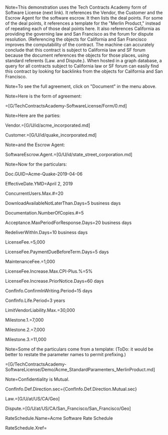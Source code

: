 Note=This demonstration uses the Tech Contracts Academy form of Software License (next link).  It references the Vendor, the Customer and the Escrow Agent for the software escrow.  It then lists the deal points.  For some of the deal points, it references a template for the "Merlin Product," instead of repeating each of those deal points here.  It also references California as providing the governing law and San Francisco as the forum for dispute resolution.  (Referencing the objects for California and San Francisco improves the computability of the contract.  The machine can accurately conclude that this contract is subject to California law and SF forum because the document references the objects for those places, using standard referents (Law. and Dispute.).  When hosted in a graph database, a query for all contracts subject to California law or SF forum can easily find this contract by looking for backlinks from the objects for California and San Francisco.

Note=To see the full agreement, click on "Document" in the menu above.      

Note=Here is the form of agreement:

=[G/TechContractsAcademy-SoftwareLicense/Form/0.md]

Note=Here are the parties:

Vendor.=[G/U/id/acme_incorporated.md]

Customer.=[G/U/id/quake_incorporated.md]

Note=and the Escrow Agent:

SoftwareEscrow.Agent.=[G/U/id/state_street_corporation.md]

Note=Now for the particulars:

Doc.GUID=Acme-Quake-2019-04-06

EffectiveDate.YMD=April 2, 2019

ConcurrentUsers.Max.#=20

DownloadAvailableNotLaterThan.Days=5 business days

Documentation.NumberOfCopies.#=5

Acceptance.MaxPeriodForResponse.Days=20 business days

RedeliverWithIn.Days=10 business days

LicenseFee.$=$5,000

LicenseFee.PaymentDueBeforeTerm.Days=5 days

MaintenanceFee.$=$1,000

LicenseFee.Increase.Max.CPI-Plus.%=5%

LicenseFee.Increase.PriorNotice.Days=60 days

ConfInfo.ConfirmInWriting.Period=15 days

ConfInfo.Life.Period=3 years

LimitVendorLiability.Max.$=$30,000

Milestone.1.$=$7,000

Milestone.2.$=$7,000

Milestone.3.$=$11,000

Note=Some of the particulars come from a template:  (ToDo: it would be better to restate the parameter names to permit prefixing.)

=[G/TechContractsAcademy-SoftwareLicense/Demo/Acme_StandardParamenters_MerlinProduct.md]

Note=Confidentiality is Mutual.

ConfInfo.Def.Direction.sec={ConfInfo.Def.Direction.Mutual.sec}

Law.=[G/U/at/US/CA/Geo]

Dispute.=[G/U/at/US/CA/San_Francisco/San_Francisco/Geo]

RateSchedule.Name=Acme Software Rate Schedule

RateSchedule.Xref=